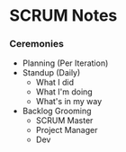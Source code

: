 # SCRUM Notes

### Ceremonies
- Planning (Per Iteration)
- Standup (Daily)
  - What I did
  - What I'm doing
  - What's in my way
- Backlog Grooming
  - SCRUM Master
  - Project Manager
  - Dev
